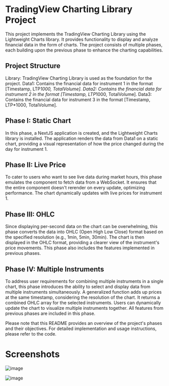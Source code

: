
# TradingView Charting Library Project

This project implements the TradingView Charting Library using the Lightweight Charts library. It provides functionality to display and analyze financial data in the form of charts. The project consists of multiple phases, each building upon the previous phase to enhance the charting capabilities.

## Project Structure

Library: TradingView Charting Library is used as the foundation for the project.
Data1: Contains the financial data for instrument 1 in the format [Timestamp, LTP*1000, TotalVolume].
Data2: Contains the financial data for instrument 2 in the format [Timestamp, LTP*1000, TotalVolume].
Data3: Contains the financial data for instrument 3 in the format [Timestamp, LTP*1000, TotalVolume].


## Phase I: Static Chart

In this phase, a NextJS application is created, and the Lightweight Charts library is installed. The application renders the data from Data1 on a static chart, providing a visual representation of how the price changed during the day for instrument 1.

## Phase II: Live Price

To cater to users who want to see live data during market hours, this phase emulates the component to fetch data from a WebSocket. It ensures that the entire component doesn't rerender on every update, optimizing performance. The chart dynamically updates with live prices for instrument 1.

## Phase III: OHLC

Since displaying per-second data on the chart can be overwhelming, this phase converts the data into OHLC (Open High Low Close) format based on the specified resolution (e.g., 1min, 5min, 30min). The chart is then displayed in the OHLC format, providing a clearer view of the instrument's price movements. This phase also includes the features implemented in previous phases.

## Phase IV: Multiple Instruments

To address user requirements for combining multiple instruments in a single chart, this phase introduces the ability to select and display data from multiple instruments simultaneously. A generalized function adds up prices at the same timestamp, considering the resolution of the chart. It returns a combined OHLC array for the selected instruments. Users can dynamically update the chart to visualize multiple instruments together. All features from previous phases are included in this phase.

Please note that this README provides an overview of the project's phases and their objectives. For detailed implementation and usage instructions, please refer to the code.

# Screenshots

![image](https://github.com/prabhashrai02/algo-test-trading-chart/assets/73634195/bcaf0670-4159-43fa-92fb-b652f6ecbdb6)

![image](https://github.com/prabhashrai02/algo-test-trading-chart/assets/73634195/fde4f238-9261-4988-8857-e9ff25461cc7)

